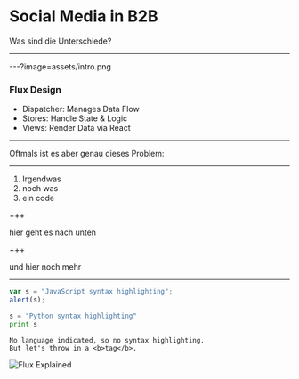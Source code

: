 # Social Media in B2B

Was sind die Unterschiede?

---

---?image=assets/intro.png

### Flux Design

- Dispatcher: Manages Data Flow
- Stores: Handle State & Logic
- Views: Render Data via React

---

Oftmals ist es aber genau dieses Problem:

---

1. Irgendwas
2. noch was
3. ein code

+++

hier geht es nach unten

+++

und hier noch mehr

---

```javascript
var s = "JavaScript syntax highlighting";
alert(s);
```
 
```python
s = "Python syntax highlighting"
print s
```
 
```
No language indicated, so no syntax highlighting. 
But let's throw in a <b>tag</b>.
```


![Flux Explained](https://facebook.github.io/flux/img/flux-simple-f8-diagram-explained-1300w.png)
